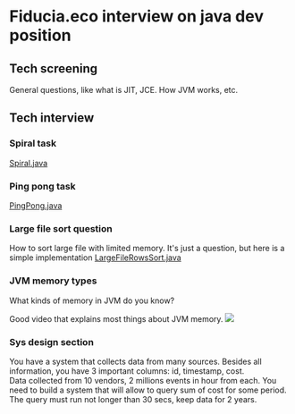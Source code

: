 # Fiducia.eco interview on java dev position

## Tech screening
General questions, like what is JIT, JCE. How JVM works, etc.

## Tech interview
### Spiral task
[Spiral.java](src/main/java/ru/fiducia/interview/Spiral.java) 

### Ping pong task
[PingPong.java](src/main/java/ru/fiducia/interview/PingPong.java)

### Large file sort question
How to sort large file with limited memory. It's just a question, but here is a simple implementation
[LargeFileRowsSort.java](src/main/java/ru/fiducia/interview/LargeFileRowsSort.java)

### JVM memory types
What kinds of memory in JVM do you know?

Good video that explains most things about JVM memory. 
![](https://www.youtube.com/watch?v=kKigibHrV5I)

### Sys design section
You have a system that collects data from many sources. Besides all information, you have 3 important columns: id, timestamp, cost.  
Data collected from 10 vendors, 2 millions events in hour from each. You need to build a system that will allow to query sum
of cost for some period. The query must run not longer than 30 secs, keep data for 2 years.